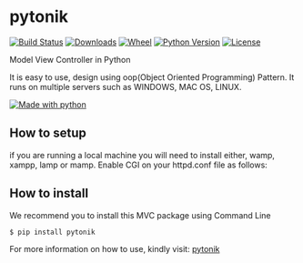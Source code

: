 # pytonik

[![Build Status](https://img.shields.io/pypi/v/pytonik)](https://pypi.python.org/pypi/pytonik)
[![Downloads](https://img.shields.io/pypi/dm/pytonik)](https://pypi.python.org/pypi/pytonik/)
[![Wheel](https://img.shields.io/pypi/wheel/pytonik.svg)](https://pypi.python.org/pypi/pytonik)
[![Python Version](https://img.shields.io/pypi/pyversions/pytonik)](https://pypi.python.org/pypi/pytonik)
[![License](https://img.shields.io/pypi/l/pytonik)](https://pypi.python.org/pypi/pytonik)

Model View Controller in Python

It is easy to use, design using oop(Object Oriented Programming) Pattern.
It runs on multiple servers such as WINDOWS, MAC OS, LINUX.

[![Made with python](http://ForTheBadge.com/images/badges/made-with-python.svg)](https://pypi.python.org/pypi/pytonik)

## How to setup
if you are running a local machine you will need to install either, wamp, xampp, lamp or mamp. 
Enable CGI on your httpd.conf file as follows:


## How to install

We recommend you to install this MVC package using Command Line
```
$ pip install pytonik
```

For more information on how to use, kindly visit: [pytonik](https://github.com/pytonik/1.0.3)



